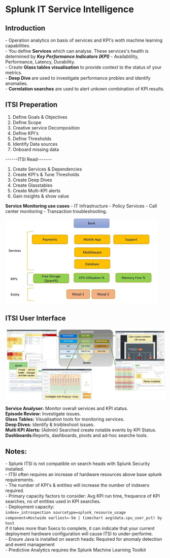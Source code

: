 # Splunk IT Service Intelligence

<h2>Introduction</h2>
- Operation analytics on basis of services and KPI's woth machine learning capabilities.<br>
- You define <b>Services</b> which can analyse. These services's health is determined by <b><i>Key Performance Indicators (KPI)</i></b> - Availablility, Performance, Latency, Durability.<br>
- Create <b>Glass tables visualisation</b> to provide context to the status of your metrics.<br>
- <b>Deep Dive </b> are used to investigate performance probles and identify anomalies. <br>
- <b>Correlation searches</b> are used to alert unkown combination of KPI results.<br>

<h2>ITSI Preperation</h2>
<ol>
<li>Define Goals & Objectives</li>
<li>Define Scope</li>
<li>Creative service Decomposition</li>
<li>Define KPI's</li>
<li>Define Thresholds</li>
<li>Identify Data sources</li>
<li>Onboard missing data</li>
</ol>
------ITSI Read-------
<ol>
<li>Create Services & Dependencies</li>
<li>Create KPI's & Tune Thresholds</li>
<li>Create Deep Dives</li>
<li>Create Glasstables</li>
<li>Create Multi-KPI alerts</li>
<li>Gain insights & show value</li>
</ol>

<b>Service Monitoring use cases</b>
    - IT Infrastructure
    - Policy Services
    - Call center monitoring
    - Transaction troubleshooting.

<img src="ITSI.jpg">

<h2>ITSI User Interface</h2>
<img src="ITSI-2.jpg">

<b>Service Analyser:</b> Monitor overall services and KPI status.<br>
<b>Episode Review:</b> Investigate issues.<br>
<b>Glass Tables:</b> Visualisation tools for monitoring services.<br>
<b>Deep Dives:</b> Identify & troibleshoot issues.<br>
<b>Multi KPI Alerts: </b> (Admin) Searched create notable events by KPI Status.<br>
<b>Dashboards:</b>Reports, dashboards, pivots and ad-hoc searche tools.<br>

<h2>Notes:</h2>
    - Splunk ITSI is not compatible on search heads with Splunk Security installed.<br>
    - ITSI often requires an increase of hardware resources above base splunk requirements.<br>
    - The number of KPI's & entities will increase the number of indexers required.<br>
    - Primary capacity factors to consider: Avg KPI run time, frequence of KPI searches, no of entities used in KPI searches.<br>
    - Deployment capacity:<br>
    <code>index=_introspection sourcetype=splunk_resource_usage component=Hostwide earliest=-5m | timechart avg(data.cpu_user_pct) by host</code><br>
    if it takes more than 5secs to complete, it can indicate that your current deployment hardware configuration will cause ITSI to under-performe.<br>
    - Ensure Java is installed on search heads: Required for anomaly detection and event management<br>
    - Predictive Analytics requires the Splunk Machine Learning Toolkit<br>